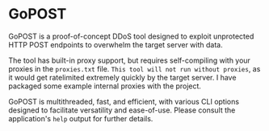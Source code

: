 # GoPOST
GoPOST is a proof-of-concept DDoS tool designed to exploit unprotected HTTP POST endpoints to overwhelm the target server with data.

The tool has built-in proxy support, but requires self-compiling with your proxies in the ``proxies.txt``  file. ``This tool will not run without proxies``, as it would get ratelimited extremely quickly by the target server. I have packaged some example internal proxies with the project.

GoPOST is multithreaded, fast, and efficient, with various CLI options designed to facilitate versatility and ease-of-use. Please consult the application's ``help`` output for further details.